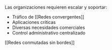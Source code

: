 Las organizaciones requieren escalar y soportar:
- Tráfico de [[Redes convergentes]]
- Aplicaciones críticas
- Diversas necesidades comerciales
- Control administrativo centralizado

[[Redes conmutadas sin bordes]]

